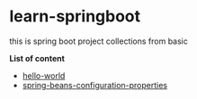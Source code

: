 # learn-springboot

this is spring boot project collections from basic

**List of content**

- [hello-world](./hello-world/hello-world.md)
- [spring-beans-configuration-properties](./spring-beans/spring-beans.md)
